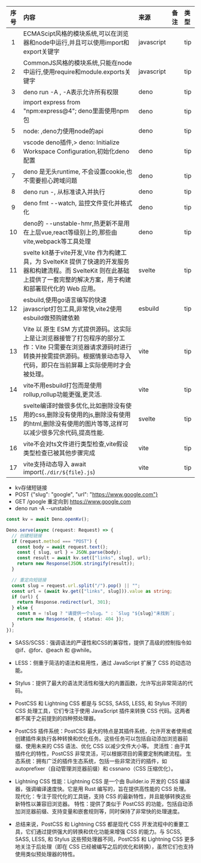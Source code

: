 | 序号 | 内容                                                                                                             | 来源         | 备注 | 类型  |
|:--:|:---------------------------------------------------------------------------------------------------------------|:-----------|:---|:----|
| 1  | ECMAScipt风格的模块系统,可以在浏览器和node中运行,并且可以使用import和export关键字                                                         | javascript |    | tip |
| 2  | CommonJS风格的模块系统,只能在node中运行,使用require和module.exports关键字                                                         | javascript |    | tip |
| 3  | deno run -A , -A表示允许所有权限                                                                                       | deno       |    | tip |
| 4  | import express from "npm:express@4"; deno里面使用npm包                                                              | deno       |    | tip |
| 5  | node: ,deno力使用node的api                                                                                         | deno       |    | tip |
| 6  | vscode deno插件,> deno: Initialize Workspace Configuration,初始化deno配置                                             | deno       |    | tip |
| 7  | deno 是无头runtime, 不会设置cookie,也不需要担心跨域问题                                                                         | deno       |    | tip |
| 8  | deno run -, 从标准读入并执行                                                                                           | deno       |    | tip |
| 9  | deno fmt --watch, 监控文件变化并格式化                                                                                   | deno       |    | tip |
| 10 | deno的 --unstable-hmr,热更新不是用在上层vue,react等级别上的,那些由vite,webpack等工具处理                                              | deno       |    | tip |
| 11 | svelte kit基于vite开发,Vite 作为构建工具，为 SvelteKit 提供了快速的开发服务器和构建流程。而 SvelteKit 则在此基础上提供了一套完整的解决方案，用于构建和部署现代化的 Web 应用。 | svelte     |    | tip |
| 12 | esbuild,使用go语言编写的快速javascript打包工具,非常快,vite2使用esbuild做预购建依赖                                                     | esbuild    |    | tip |
| 13 | Vite 以 原生 ESM 方式提供源码。这实际上是让浏览器接管了打包程序的部分工作：Vite 只需要在浏览器请求源码时进行转换并按需提供源码。根据情景动态导入代码，即只在当前屏幕上实际使用时才会被处理。         | vite       |    | tip |
| 14 | vite不用esbuild打包而是使用rollup,rollup功能更强,更灵活.                                                                      | vite       |    | tip |
| 15 | svelte编译时做很多优化,比如删除没有使用的css,删除没有使用的js,删除没有使用的html,删除没有使用的图片等等,这样可以减少很多冗余代码,提高性能.                               | svelte     |    | tip |
| 16 | vite不会对ts文件进行类型检查,vite假设类型检查已被其他步骤完成                                                                           | vite       |    | tip |
| 17 | vite支持动态导入 await import(`./dir/${file}.js`)                                                                    | vite       |    | tip |

- kv存储短链接
- POST {"slug": "google", "url": "https://www.google.com"}
- GET /google 重定向到 https://www.google.com
- deno run -A --unstable

```typescript
const kv = await Deno.openKv();

Deno.serve(async (request: Request) => {
  // 创建短链接
  if (request.method === "POST") {
    const body = await request.text();
    const { slug, url } = JSON.parse(body);
    const result = await kv.set(["links", slug], url);
    return new Response(JSON.stringify(result));
  }

  // 重定向短链接
  const slug = request.url.split("/").pop() || "";
  const url = (await kv.get(["links", slug])).value as string;
  if (url) {
    return Response.redirect(url, 301);
  } else {
    const m = !slug ? "请提供一个slug。" : `Slug "${slug}"未找到`;
    return new Response(m, { status: 404 });
  }
});
```

- SASS/SCSS：强调语法的严谨性和CSS的兼容性，提供了高级的控制指令如@if、@for、@each 和 @while。
- LESS：侧重于简洁的语法和易用性，通过 JavaScript 扩展了 CSS 的动态功能。
- Stylus：提供了最大的语法灵活性和强大的内置函数，允许写出非常简洁的代码。

- PostCSS 和 Lightning CSS 都是与 SCSS, SASS, LESS, 和 Stylus 不同的 CSS 处理工具，它们专注于使用 JavaScript 插件来转换 CSS 代码。这两者都不属于之前提到的四种预处理器。

- PostCSS
   插件系统：PostCSS 最大的特点是其插件系统，允许开发者使用或创建插件来执行各种转换和优化任务。这些任务可以包括自动添加浏览器前缀、使用未来的 CSS 语法、优化 CSS 以减少文件大小等。
灵活性：由于其插件化的特性，PostCSS 非常灵活，可以根据项目的需要定制构建流程。
生态系统：拥有广泛的插件生态系统，包括一些非常流行的插件，如 autoprefixer（自动管理浏览器前缀）和 cssnano（CSS 压缩优化）。
- Lightning CSS
性能：Lightning CSS 是一个由 Builder.io 开发的 CSS 编译器，强调编译速度快。它是用 Rust 编写的，旨在提供高性能的 CSS 处理。
现代化：专注于现代化的工具链，支持 CSS 的最新特性，并且能够转换这些新特性以兼容旧浏览器。
特性：提供了类似于 PostCSS 的功能，包括自动添加浏览器前缀、支持变量和嵌套规则等，同时保持了非常快的处理速度。
- 总结来说，PostCSS 和 Lightning CSS 都是现代 CSS 开发流程中的重要工具，它们通过提供强大的转换和优化功能来增强 CSS 的能力。与 SCSS, SASS, LESS, 和 Stylus 这些预处理器不同，PostCSS 和 Lightning CSS 更多地关注于后处理（即在 CSS 已经被编写之后的优化和转换），虽然它们也支持使用类似预处理器的特性。
